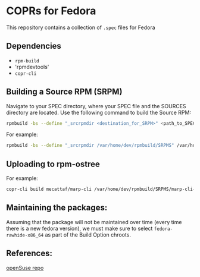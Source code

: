 
# COPRs for Fedora

This repository contains a collection of `.spec` files for Fedora

## Dependencies 
 - `rpm-build`
 - 'rpmdevtools'
 - `copr-cli`

## Building a Source RPM (SRPM)

Navigate to your SPEC directory, where your SPEC file and the SOURCES directory are located. Use the following command to build the Source RPM:

```bash
rpmbuild -bs --define "_srcrpmdir <destination_for_SRPM>" <path_to_SPEC_file>
```

For example:

```bash
rpmbuild -bs --define "_srcrpmdir /var/home/dev/rpmbuild/SRPMS" /var/home/dev/rpmbuild/SPECS/marp-cli.spec
```

## Uploading to rpm-ostree
 For example:

```bash
copr-cli build mecattaf/marp-cli /var/home/dev/rpmbuild/SRPMS/marp-cli-3.4.0-1.fc38.src.rpm
```

## Maintaining the packages:
Assuming that the package will not be maintained over time (every time there is a new fedora version), we must make sure to select `fedora-rawhide-x86_64` as part of the Build Option chroots.

## References:
[openSuse repo](https://github.com/bmwiedemann/openSUSE/tree/master/packages)
